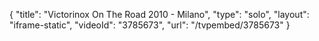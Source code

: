 {
    "title": "Victorinox On The Road 2010 - Milano",
    "type": "solo",
    "layout": "iframe-static",
    "videoId": "3785673",
    "url": "\/tvpembed\/3785673"
}